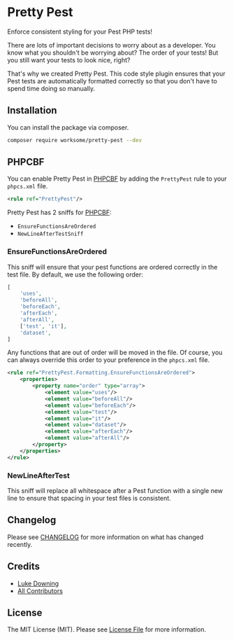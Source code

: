# Pretty Pest

Enforce consistent styling for your Pest PHP tests!

There are lots of important decisions to worry about as a developer. You know what you shouldn't be worrying about?
The order of your tests! But you still want your tests to look nice, right?

That's why we created Pretty Pest. This code style plugin ensures that your Pest tests are automatically formatted correctly so that
you don't have to spend time doing so manually.

## Installation

You can install the package via composer.

```bash
composer require worksome/pretty-pest --dev
```

## PHPCBF

You can enable Pretty Pest in [PHPCBF](https://github.com/squizlabs/PHP_CodeSniffer) by adding the `PrettyPest` rule to your `phpcs.xml` file.

```xml
<rule ref="PrettyPest"/>
```

Pretty Pest has 2 sniffs for [PHPCBF](https://github.com/squizlabs/PHP_CodeSniffer):

- `EnsureFunctionsAreOrdered`
- `NewLineAfterTestSniff`

### EnsureFunctionsAreOrdered

This sniff will ensure that your pest functions are ordered correctly in the test file. By default, we use the following order:

```php
[
    'uses',
    'beforeAll',
    'beforeEach',
    'afterEach',
    'afterAll',
    ['test', 'it'],
    'dataset',
]
```

Any functions that are out of order will be moved in the file. Of course, you can always override this order to your preference in the `phpcs.xml` file.

```xml
<rule ref="PrettyPest.Formatting.EnsureFunctionsAreOrdered">
    <properties>
        <property name="order" type="array">
            <element value="uses"/>
            <element value="beforeAll"/>
            <element value="beforeEach"/>
            <element value="test"/>
            <element value="it"/>
            <element value="dataset"/>
            <element value="afterEach"/>
            <element value="afterAll"/>
        </property>
    </properties>
</rule>
```

### NewLineAfterTest

This sniff will replace all whitespace after a Pest function with a single new line to ensure that spacing in your test files is consistent.

## Changelog

Please see [CHANGELOG](CHANGELOG.md) for more information on what has changed recently.

## Credits

- [Luke Downing](https://github.com/lukeraymonddowning)
- [All Contributors](../../contributors)

## License

The MIT License (MIT). Please see [License File](LICENSE.md) for more information.